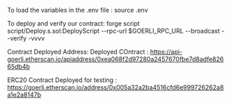 To load the variables in the .env file : 
source .env

To deploy and verify our contract:
forge script script/Deploy.s.sol:DeployScript --rpc-url $GOERLI_RPC_URL --broadcast --verify -vvvv

Contract Deployed Address:
Deployed COntract : https://api-goerli.etherscan.io/apiaddress/0xea068f2d97280a2457670fbe7d8adfe82665db4b

ERC20 Contract Deployed for testing : https://goerli.etherscan.io/address/0x005a32a2ba4516cfd6e999726262a8a1e2a8147b